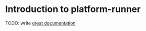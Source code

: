 # Introduction to platform-runner

TODO: write [great documentation](http://jacobian.org/writing/what-to-write/)
